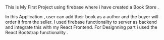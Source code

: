 This is My First Project using firebase where i have created a Book Store .

In this Application , user can add their book as a author and the buyer will order it from the seller.
I used firebase functionality to server as backend and integrate this with my React Frontend.
For Designning part i used the React Bootstrap functionality .
